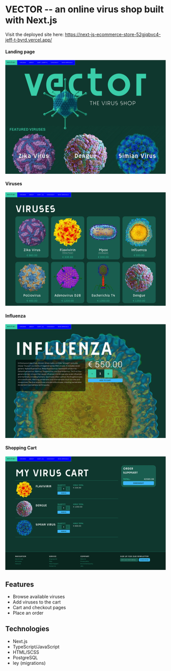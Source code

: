 # VECTOR -- an online virus shop built with Next.js

Visit the deployed site here:
https://next-js-ecommerce-store-52gjqbvc4-jeff-t-byrd.vercel.app/

#### Landing page

![Vector Viruses Page](./public/vector-home-screen.webp)

#### Viruses

![Vector Viruses Page](./public/vector-viruses-screen.webp)

#### Influenza

![Vector Viruses Page](./public/vector-influenza-screen.webp)

#### Shopping Cart

![Vector Viruses Page](./public/vector-cart-screen.webp)

## Features

- Browse available viruses
- Add viruses to the cart
- Cart and checkout pages
- Place an order

## Technologies

- Next.js
- TypeScript/JavaScript
- HTML/SCSS
- PostgreSQL
- ley (migrations)
